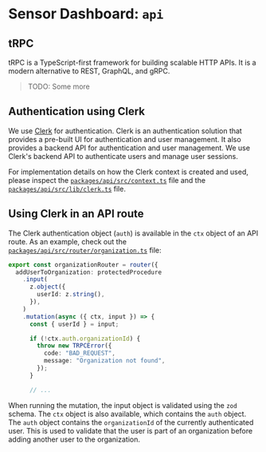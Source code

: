 # Sensor Dashboard: `api`

## tRPC

tRPC is a TypeScript-first framework for building scalable HTTP APIs. It is a modern alternative to REST, GraphQL, and gRPC.

> TODO: Some more

## Authentication using Clerk

We use [Clerk](https://clerk.dev) for authentication. Clerk is an authentication solution that provides a pre-built UI for authentication and user management. It also provides a backend API for authentication and user management. We use Clerk's backend API to authenticate users and manage user sessions.

For implementation details on how the Clerk context is created and used, please inspect the [`packages/api/src/context.ts`](/packages/api/src/context.ts) file and the [`packages/api/src/lib/clerk.ts`](/packages/api/src/lib/clerk.ts) file.

## Using Clerk in an API route

The Clerk authentication object (`auth`) is available in the `ctx` object of an API route. As an example, check out the [`packages/api/src/router/organization.ts`](/packages/api/src/router/organization.ts) file:

```ts
export const organizationRouter = router({
  addUserToOrganization: protectedProcedure
    .input(
      z.object({
        userId: z.string(),
      }),
    )
    .mutation(async ({ ctx, input }) => {
      const { userId } = input;

      if (!ctx.auth.organizationId) {
        throw new TRPCError({
          code: "BAD_REQUEST",
          message: "Organization not found",
        });
      }

      // ...
```

When running the mutation, the input object is validated using the `zod` schema. The `ctx` object is also available, which contains the `auth` object. The `auth` object contains the `organizationId` of the currently authenticated user. This is used to validate that the user is part of an organization before adding another user to the organization.
